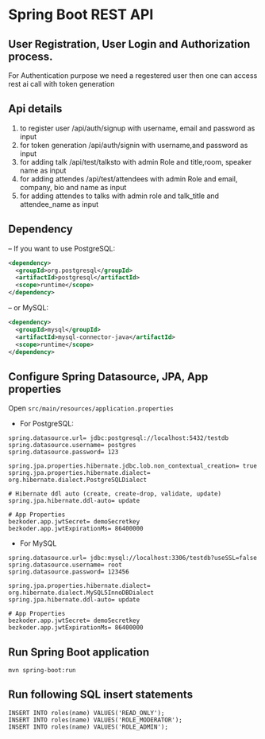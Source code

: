 # Spring Boot REST API

## User Registration, User Login and Authorization process.
For Authentication purpose we need a regestered user then one can access rest ai call with token generation

## Api details
1. to register user /api/auth/signup with username, email and password as input
2. for token generation /api/auth/signin with username,and password as input
3. for adding talk /api/test/talksto with admin Role and title,room, speaker name as input
4. for adding attendes /api/test/attendees with admin Role and email, company, bio and name as input
5. for adding attendes to talks with admin role  and talk_title and attendee_name as input


## Dependency
– If you want to use PostgreSQL:
```xml
<dependency>
  <groupId>org.postgresql</groupId>
  <artifactId>postgresql</artifactId>
  <scope>runtime</scope>
</dependency>
```
– or MySQL:
```xml
<dependency>
  <groupId>mysql</groupId>
  <artifactId>mysql-connector-java</artifactId>
  <scope>runtime</scope>
</dependency>
```
## Configure Spring Datasource, JPA, App properties
Open `src/main/resources/application.properties`
- For PostgreSQL:
```
spring.datasource.url= jdbc:postgresql://localhost:5432/testdb
spring.datasource.username= postgres
spring.datasource.password= 123

spring.jpa.properties.hibernate.jdbc.lob.non_contextual_creation= true
spring.jpa.properties.hibernate.dialect= org.hibernate.dialect.PostgreSQLDialect

# Hibernate ddl auto (create, create-drop, validate, update)
spring.jpa.hibernate.ddl-auto= update

# App Properties
bezkoder.app.jwtSecret= demoSecretkey
bezkoder.app.jwtExpirationMs= 86400000
```
- For MySQL
```
spring.datasource.url= jdbc:mysql://localhost:3306/testdb?useSSL=false
spring.datasource.username= root
spring.datasource.password= 123456

spring.jpa.properties.hibernate.dialect= org.hibernate.dialect.MySQL5InnoDBDialect
spring.jpa.hibernate.ddl-auto= update

# App Properties
bezkoder.app.jwtSecret= demoSecretkey
bezkoder.app.jwtExpirationMs= 86400000
```
## Run Spring Boot application
```
mvn spring-boot:run
```

## Run following SQL insert statements
```
INSERT INTO roles(name) VALUES('READ_ONLY');
INSERT INTO roles(name) VALUES('ROLE_MODERATOR');
INSERT INTO roles(name) VALUES('ROLE_ADMIN');
```
